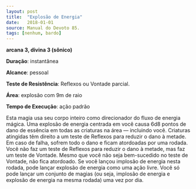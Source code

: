 ```yaml
---
layout: post
title:  "Explosão de Energia"
date:   2018-01-01
source: Manual do Devoto 85.
tags: [nenhum, bardo]
---
```


**arcana 3, divina 3 (sônico)**

**Duração**: instantânea

**Alcance**: pessoal

**Teste de Resistência**: Reflexos ou Vontade parcial.

**Área**: explosão com 9m de raio

**Tempo de Execução**: ação padrão

Esta magia usa seu corpo inteiro como direcionador do fluxo de energia mágica. Uma explosão de energia centrada em você causa 6d8 pontos de dano de essência em todas as criaturas na área — incluindo você. Criaturas atingidas têm direito a um teste de Reflexos para reduzir o dano à metade.
Em caso de falha, sofrem todo o dano e ficam atordoadas por uma rodada.
Você não faz um teste de Reflexos para reduzir o dano à metade, mas faz um teste de Vontade. Mesmo que você não seja bem-sucedido no teste de Vontade, não fica atordoado.
Se você lançou implosão de energia nesta rodada, pode lançar explosão de energia como uma ação livre. Você só pode lançar um conjunto de magias (ou seja, implosão de energia e explosão de energia na mesma rodada) uma vez por dia.
